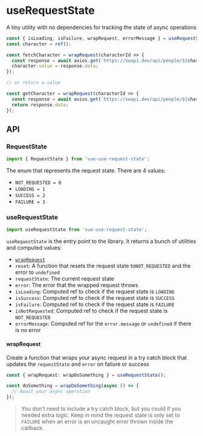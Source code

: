 # useRequestState

A tiny utility with no dependencies for tracking the state of async operations

```ts
const { isLoading, isFailure, wrapRequest, errorMessage } = useRequestState();
const character = ref();

const fetchCharacter = wrapRequest(characterId => {
  const response = await axios.get(`https://swapi.dev/api/people/${characterId}`);
  character.value = response.data;
});

// or return a value

const getCharacter = wrapRequest(characterId => {
  const response = await axios.get(`https://swapi.dev/api/people/${characterId}`);
  return response.data;
});
```

## API

### RequestState

```ts
import { RequestState } from 'vue-use-request-state';
```

The enum that represents the request state. There are 4 values:

- `NOT_REQUESTED = 0`
- `LOADING = 1`
- `SUCCESS = 2`
- `FAILURE = 3`

### useRequestState

```ts
import useRequestState from 'vue-use-request-state';
```

`useRequestState` is the entry point to the library. It returns a bunch of utilities and computed values:

- [`wrapRequest`](#wrapRequest)
- `reset`: A function that resets the request state to`NOT_REQUESTED` and the error to `undefined`
- `requestState`: The current request state
- `error`: The error that the wrapped request throws
- `isLoading`: Computed ref to check if the request state is `LOADING`
- `isSuccess`: Computed ref to check if the request state is `SUCCESS`
- `isFailure`: Computed ref to check if the request state is `FAILURE`
- `isNotRequested`: Computed ref to check if the request state is `NOT_REQUESTED`
- `errorMessage`: Computed ref for the `error.message` or `undefined` if there is no error

#### wrapRequest

Create a function that wraps your async request in a try catch block that updates the `requestState` and `error` on failure or success

```ts
const { wrapRequest: wrapDoSomething } = useRequestState();

const doSomething = wrapDoSomething(async () => {
  // Await your async operation
});
```

> You don't need to include a try catch block, but you could if you needed extra logic. Keep in mind the request state is only set to `FAILURE` when an error is an uncaught error thrown inside the callback.
